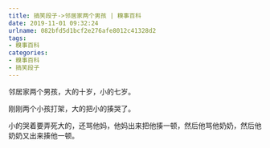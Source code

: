 ```yaml
---
title: 搞笑段子->邻居家两个男孩 | 糗事百科
date: 2019-11-01 09:32:24
urlname: 082bfd5d1bcf2e276afe8012c41328d2
tags: 
- 糗事百科
categories:
- 糗事百科
- 搞笑段子
---
```

邻居家两个男孩，大的十岁，小的七岁。

刚刚两个小孩打架，大的把小的揍哭了。

小的哭着要弄死大的，还骂他妈，他妈出来把他揍一顿，然后他骂他奶奶，然后他奶奶又出来揍他一顿。


